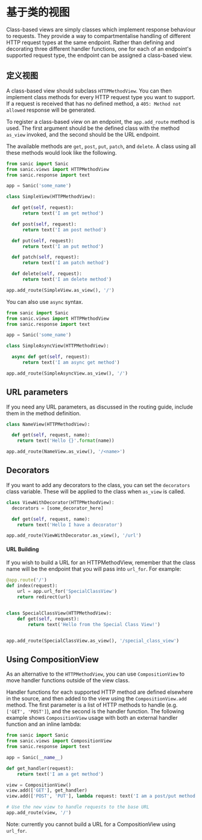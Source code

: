 # 基于类的视图

Class-based views are simply classes which implement response behaviour to
requests. They provide a way to compartmentalise handling of different HTTP
request types at the same endpoint. Rather than defining and decorating three
different handler functions, one for each of an endpoint's supported request
type, the endpoint can be assigned a class-based view.

## 定义视图

A class-based view should subclass `HTTPMethodView`. You can then implement
class methods for every HTTP request type you want to support. If a request is
received that has no defined method, a `405: Method not allowed` response will
be generated.

To register a class-based view on an endpoint, the `app.add_route` method is
used. The first argument should be the defined class with the method `as_view`
invoked, and the second should be the URL endpoint.

The available methods are `get`, `post`, `put`, `patch`, and `delete`. A class
using all these methods would look like the following.

```python
from sanic import Sanic
from sanic.views import HTTPMethodView
from sanic.response import text

app = Sanic('some_name')

class SimpleView(HTTPMethodView):

  def get(self, request):
      return text('I am get method')

  def post(self, request):
      return text('I am post method')

  def put(self, request):
      return text('I am put method')

  def patch(self, request):
      return text('I am patch method')

  def delete(self, request):
      return text('I am delete method')

app.add_route(SimpleView.as_view(), '/')

```

You can also use `async` syntax.

```python
from sanic import Sanic
from sanic.views import HTTPMethodView
from sanic.response import text

app = Sanic('some_name')

class SimpleAsyncView(HTTPMethodView):

  async def get(self, request):
      return text('I am async get method')

app.add_route(SimpleAsyncView.as_view(), '/')

```

## URL parameters

If you need any URL parameters, as discussed in the routing guide, include them
in the method definition.

```python
class NameView(HTTPMethodView):

  def get(self, request, name):
    return text('Hello {}'.format(name))

app.add_route(NameView.as_view(), '/<name>')
```

## Decorators

If you want to add any decorators to the class, you can set the `decorators`
class variable. These will be applied to the class when `as_view` is called.

```python
class ViewWithDecorator(HTTPMethodView):
  decorators = [some_decorator_here]

  def get(self, request, name):
    return text('Hello I have a decorator')

app.add_route(ViewWithDecorator.as_view(), '/url')
```

#### URL Building

If you wish to build a URL for an HTTPMethodView, remember that the class name will be the endpoint
that you will pass into `url_for`. For example:

```python
@app.route('/')
def index(request):
    url = app.url_for('SpecialClassView')
    return redirect(url)


class SpecialClassView(HTTPMethodView):
    def get(self, request):
        return text('Hello from the Special Class View!')


app.add_route(SpecialClassView.as_view(), '/special_class_view')
```


## Using CompositionView

As an alternative to the `HTTPMethodView`, you can use `CompositionView` to
move handler functions outside of the view class.

Handler functions for each supported HTTP method are defined elsewhere in the
source, and then added to the view using the `CompositionView.add` method. The
first parameter is a list of HTTP methods to handle (e.g. `['GET', 'POST']`),
and the second is the handler function. The following example shows
`CompositionView` usage with both an external handler function and an inline
lambda:

```python
from sanic import Sanic
from sanic.views import CompositionView
from sanic.response import text

app = Sanic(__name__)

def get_handler(request):
    return text('I am a get method')

view = CompositionView()
view.add(['GET'], get_handler)
view.add(['POST', 'PUT'], lambda request: text('I am a post/put method'))

# Use the new view to handle requests to the base URL
app.add_route(view, '/')
```

Note: currently you cannot build a URL for a CompositionView using `url_for`.
